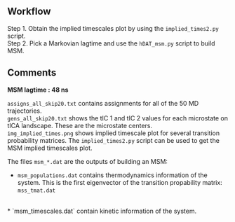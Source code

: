 ## Workflow

Step 1. Obtain the implied timescales plot by using the `implied_times2.py` script.
</br >
Step 2. Pick a Markovian lagtime and use the `hDAT_msm.py` script to build MSM.

## Comments
**MSM lagtime : 48 ns**
</br >

`assigns_all_skip20.txt` contains assignments for all of the 50 MD trajectories.
</br>
`gens_all_skip20.txt` shows the tIC 1 and tIC 2 values for each microstate on tICA landscape. These are the microstate centers.
</br>
`img_implied_times.png` shows implied timescale plot for several transition probability matrices. 
The `implied_times2.py` script can be used to get the MSM implied timescales plot.
</br>

The files `msm_*.dat` are the outputs of building an MSM:
</br>
   * `msm_populations.dat` contains thermodynamics information of the system. This is the first eigenvector of the transition propability matrix: `mss_tmat.dat`
</br>
   * `msm_timescales.dat` contain kinetic information of the system.

